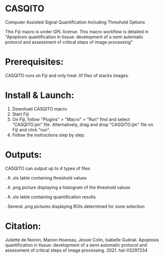 # CASQITO
Computer Assisted Signal Quantification Including Threshold Options


This Fiji macro is under GPL license.
This macro workflow is detailed in "Apoptosis quantification in tissue: development of a semi automatic protocol and assessment of critical steps of image processing"

# Prerequisites:
CASQITO runs on Fiji and only treat .lif files of stacks images.

# Install & Launch:
1. Download CASQITO macro
2. Start Fiji
3. On Fiji, follow "Plugins" > "Macro" > "Run" find and select "CASQITO.ijm" file. Alternatively, drag and drop "CASQITO.ijm" file on Fiji and click "run".
4. Follow the instructions step by step. 

# Outputs: 
CASQITO can output up to 4 types of files

. A .xls table containing threshold values

. A .png picture displaying a histogram of the threshold values

. A .xls table containing quantification results

. Several .png pictures displaying ROIs determined for zone selection 

# Citation:

Juliette de Noiron, Marion Hoareau, Jessie Colin, Isabelle Guénal. Apoptosis quantification in tissue:
development of a semi automatic protocol and assessment of critical steps of image processing. 2021. hal-03297234
